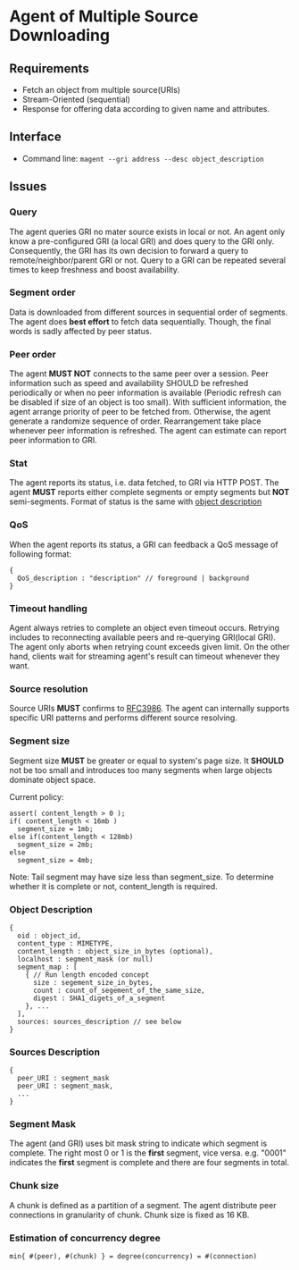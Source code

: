 # Agent of Multiple Source Downloading

## Requirements

- Fetch an object from multiple source(URIs)
- Stream-Oriented (sequential)
- Response for offering data according to given name and attributes. 

## Interface

- Command line: 
```magent --gri address --desc object_description``` 

## Issues

### Query
 
The agent queries GRI no mater source exists in local or not. An agent only know a pre-configured GRI (a local GRI) and does query to the GRI only. Consequently, the GRI has its own decision to forward a query to remote/neighbor/parent GRI or not. Query to a GRI can be repeated several times to keep freshness and boost availability.

### Segment order
    
Data is downloaded from different sources in sequential order of segments. The agent does **best effort** to fetch data sequentially. Though, the final words is sadly affected by peer status.

### Peer order

The agent **MUST NOT** connects to the same peer over a session. Peer information such as speed and availability SHOULD be refreshed periodically or when no peer information is available (Periodic refresh can be disabled if size of an object is too small). With sufficient information, the agent arrange priority of peer to be fetched from. Otherwise, the agent generate a randomize sequence of order. Rearrangement take place whenever peer information is refreshed. The agent can estimate can report peer information to GRI.

### Stat

The agent reports its status, i.e. data fetched, to GRI via HTTP POST. The agent **MUST** reports either complete segments or empty segments but **NOT** semi-segments. Format of status is the same with [object description](#Object.Description)

### QoS

When the agent reports its status, a GRI can feedback a QoS message of following format:

```
{
  QoS_description : "description" // foreground | background
}
```
    
### Timeout handling
 
Agent always retries to complete an object even timeout occurs. Retrying includes to reconnecting available peers and re-querying GRI(local GRI). The agent only aborts when retrying count exceeds given limit. On the other hand, clients wait for streaming agent's result can timeout whenever they want.

### Source resolution 
 
Source URIs **MUST** confirms to [RFC3986](http://tools.ietf.org/html/rfc3986). The agent can internally supports specific URI patterns and performs different source resolving.
    
### Segment size

Segment size **MUST** be greater or equal to system's page size. It **SHOULD** not be too small and introduces too many segments when large objects dominate object space.

Current policy:

```
assert( content_length > 0 );
if( content_length < 16mb ) 
  segment_size = 1mb;
else if(content_length < 128mb) 
  segment_size = 2mb;
else 
  segment_size = 4mb;
```

Note: Tail segment may have size less than segment_size. To determine whether it is complete or not, content_length is required.
 
### Object Description

```
{
  oid : object_id,
  content_type : MIMETYPE,
  content_length : object_size_in_bytes (optional),
  localhost : segment_mask (or null) 
  segment_map : [ 
    { // Run length encoded concept
      size : segement_size_in_bytes,
      count : count_of_segement_of_the_same_size,
      digest : SHA1_digets_of_a_segment
    }, ...
  ],
  sources: sources_description // see below
}
```

### Sources Description

```
{ 
  peer_URI : segment_mask
  peer_URI : segment_mask,
  ...
}
```

### Segment Mask

The agent (and GRI) uses bit mask string to indicate which segment is complete. The right most 0 or 1 is the **first** segment, vice versa. e.g. "0001" indicates the **first** segment is complete and there are four segments in total. 

### Chunk size

A chunk is defined as a partition of a segment. The agent distribute peer connections in granularity of chunk. Chunk size is fixed as 16 KB.

### Estimation of concurrency degree

```
min{ #(peer), #(chunk) } = degree(concurrency) = #(connection)
``` 
